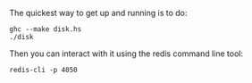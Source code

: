 The quickest way to get up and running is to do:

    ghc --make disk.hs
    ./disk

Then you can interact with it using the redis command line tool:

    redis-cli -p 4050

